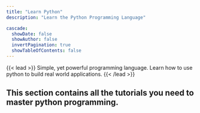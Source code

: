 ```yaml
---
title: "Learn Python"
description: "Learn the Python Programming Language"

cascade:
  showDate: false
  showAuthor: false
  invertPagination: true
  showTableOfContents: false
---
```


{{< lead >}}
Simple, yet powerful programming language. Learn how to use python to build real world applications.
{{< /lead >}}

This section contains all the tutorials you need to master python programming.
---
